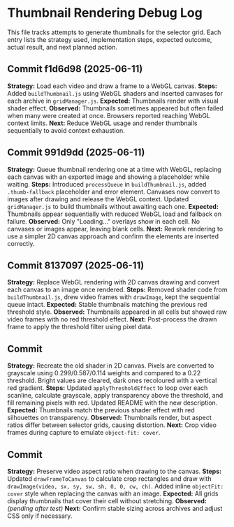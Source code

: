 # Thumbnail Rendering Debug Log

This file tracks attempts to generate thumbnails for the selector grid.
Each entry lists the strategy used, implementation steps, expected outcome,
actual result, and next planned action.

## Commit f1d6d98 (2025-06-11)
**Strategy:** Load each video and draw a frame to a WebGL canvas.
**Steps:** Added `buildThumbnail.js` using WebGL shaders and inserted canvases for each archive in `gridManager.js`.
**Expected:** Thumbnails render with visual shader effect.
**Observed:** Thumbnails sometimes appeared but often failed when many were created at once. Browsers reported reaching WebGL context limits.
**Next:** Reduce WebGL usage and render thumbnails sequentially to avoid context exhaustion.

## Commit 991d9dd (2025-06-11)
**Strategy:** Queue thumbnail rendering one at a time with WebGL, replacing each canvas with an exported image and showing a placeholder while waiting.
**Steps:** Introduced `processQueue` in `buildThumbnail.js`, added `.thumb-fallback` placeholder and error element. Canvases now convert to images after drawing and release the WebGL context. Updated `gridManager.js` to build thumbnails without awaiting each one.
**Expected:** Thumbnails appear sequentially with reduced WebGL load and fallback on failure.
**Observed:** Only "Loading..." overlays show in each cell. No canvases or images appear, leaving blank cells.
**Next:** Rework rendering to use a simpler 2D canvas approach and confirm the elements are inserted correctly.

## Commit 8137097 (2025-06-11)
**Strategy:** Replace WebGL rendering with 2D canvas drawing and convert each canvas to an image once rendered.
**Steps:** Removed shader code from `buildThumbnail.js`, drew video frames with `drawImage`, kept the sequential queue intact.
**Expected:** Stable thumbnails matching the previous red threshold style.
**Observed:** Thumbnails appeared in all cells but showed raw video frames with no red threshold effect.
**Next:** Post-process the drawn frame to apply the threshold filter using pixel data.

## Commit <next>
**Strategy:** Recreate the old shader in 2D canvas. Pixels are converted to grayscale using 0.299/0.587/0.114 weights and compared to a 0.22 threshold. Bright values are cleared, dark ones recoloured with a vertical red gradient.
**Steps:** Updated `applyThresholdEffect` to loop over each scanline, calculate grayscale, apply transparency above the threshold, and fill remaining pixels with red. Updated README with the new description.
**Expected:** Thumbnails match the previous shader effect with red silhouettes on transparency.
**Observed:** Thumbnails render, but aspect ratios differ between selector grids, causing distortion.
**Next:** Crop video frames during capture to emulate `object-fit: cover`.

## Commit <new>
**Strategy:** Preserve video aspect ratio when drawing to the canvas.
**Steps:** Updated `drawFrameToCanvas` to calculate crop rectangles and draw with `drawImage(video, sx, sy, sw, sh, 0, 0, cw, ch)`. Added inline `objectFit: cover` style when replacing the canvas with an image.
**Expected:** All grids display thumbnails that cover their cell without stretching.
**Observed:** _(pending after test)_
**Next:** Confirm stable sizing across archives and adjust CSS only if necessary.
